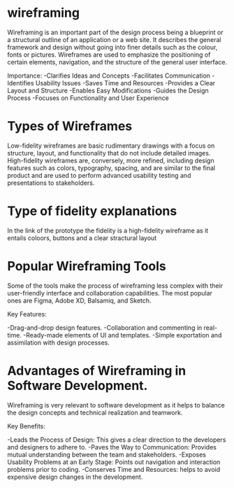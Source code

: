 # wireframing
Wireframing is an important part of the design process being a blueprint or a structural outline of an application or a web site. It describes the general framework and design without going into finer details such as the colour, fonts or pictures. Wireframes are used to emphasize the positioning of certain elements, navigation, and the structure of the general user interface.

Importance:
-Clarifies Ideas and Concepts
-Facilitates Communication
-Identifies Usability Issues
-Saves Time and Resources
-Provides a Clear Layout and Structure
-Enables Easy Modifications
-Guides the Design Process
-Focuses on Functionality and User Experience

# Types of Wireframes
Low-fidelity wireframes are basic rudimentary drawings with a focus on structure, layout, and functionality that do not include detailed images. High-fidelity wireframes are, conversely, more refined, including design features such as colors, typography, spacing, and are similar to the final product and are used to perform advanced usability testing and presentations to stakeholders.

# Type of fidelity explanations
In the link of the prototype the fidelity is a high-fidelity wireframe as it entails coloors, buttons and a clear stractural layout

# Popular Wireframing Tools
Some of the tools make the process of wireframing less complex with their user-friendly interface and collaboration capabilities. The most popular ones are Figma, Adobe XD, Balsamiq, and Sketch.

Key Features:

-Drag-and-drop design features.
-Collaboration and commenting in real-time.
-Ready-made elements of UI and templates.
-Simple exportation and assimilation with design processes.

# Advantages of Wireframing in Software Development.
Wireframing is very relevant to software development as it helps to balance the design concepts and technical realization and teamwork.

Key Benefits:

-Leads the Process of Design: This gives a clear direction to the developers and designers to adhere to.
-Paves the Way to Communication: Provides mutual understanding between the team and stakeholders.
-Exposes Usability Problems at an Early Stage: Points out navigation and interaction problems prior to coding.
-Conserves Time and Resources: helps to avoid expensive design changes in the development.
